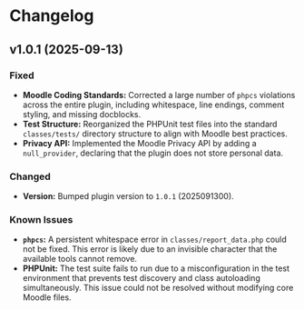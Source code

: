 # Changelog

## v1.0.1 (2025-09-13)

### Fixed
- **Moodle Coding Standards:** Corrected a large number of `phpcs` violations across the entire plugin, including whitespace, line endings, comment styling, and missing docblocks.
- **Test Structure:** Reorganized the PHPUnit test files into the standard `classes/tests/` directory structure to align with Moodle best practices.
- **Privacy API:** Implemented the Moodle Privacy API by adding a `null_provider`, declaring that the plugin does not store personal data.

### Changed
- **Version:** Bumped plugin version to `1.0.1` (2025091300).

### Known Issues
- **`phpcs`:** A persistent whitespace error in `classes/report_data.php` could not be fixed. This error is likely due to an invisible character that the available tools cannot remove.
- **PHPUnit:** The test suite fails to run due to a misconfiguration in the test environment that prevents test discovery and class autoloading simultaneously. This issue could not be resolved without modifying core Moodle files.
